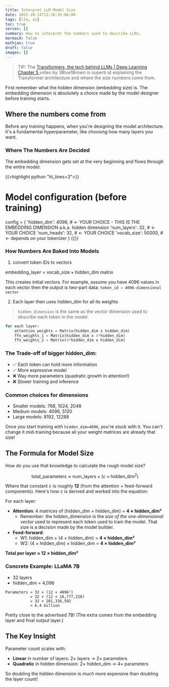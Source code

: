 ```yaml
---
title: Interpret LLM Model Size
date: 2025-10-14T13:26:35-06:00
tags: [llm, ai]
toc: true
series: []
summary: How to interpret the numbers used to describe LLMs.
mermaid: false
mathjax: true
draft: false
images: []
---
```


> TIP: The [Transformers, the tech behind LLMs | Deep Learning Chapter 5
](https://www.youtube.com/watch?v=wjZofJX0v4M) video by 3Blue1Brown is superb at explaining the Transformer architecture and where the size numbers come from.

First remember what the hidden dimension (embedding size) is. The embedding dimension is absolutely a choice made by the model designer before training starts.

## Where the numbers come from

Before any training happens, when you're designing the model architecture. It's a fundamental hyperparameter, like choosing how many layers you want.

### Where The Numbers Are Decided

The embedding dimension gets set at the very beginning and flows through the entire model:

{{<highlight python "hl_lines=3">}}
# Model configuration (before training)
config = {
    'hidden_dim': 4096,        # ← YOUR CHOICE - THIS IS THE EMBEDDING DIMENSION a.k.a. hidden dimension
    'num_layers': 32,          # ← YOUR CHOICE
    'num_heads': 32,           # ← YOUR CHOICE
    'vocab_size': 50000,       # ← depends on your tokenizer
}
{{</highlight>}}

### How Numbers Are Baked Into Models

1. convert token IDs to vectors

embedding_layer = $\text{vocab\_size} \times \text{hidden\_dim}$ matrix

  This creates initial vectors. For example, assume you have 4096 values in each vector then the output is two-part data: `token_id → 4096-dimensional vector`

2. Each layer then uses hidden_dim for all its weights

> `hidden_dimension` is the same as the vector dimension used to describe each token in the model.

  ```python
  for each layer:
      attention_weights = Matrix(hidden_dim x hidden_dim)
      ffn_weights_1 = Matrix(hidden_dim x 4*hidden_dim)
      ffn_weights_2 = Matrix(4*hidden_dim x hidden_dim)
  ```

### The Trade-off of bigger hidden_dim:

* ✅ Each token can hold more information
* ✅ More expressive model
* ❌ Way more parameters (quadratic growth in attention!)
* ❌ Slower training and inference

### Common choices for dimensions

* Smaller models: 768, 1024, 2048
* Medium models: 4096, 5120
* Large models: 8192, 12288

Once you start training with `hidden_dim=4096`, you're stuck with it.
You can't change it mid-training because all your weight matrices are already that size!

## The Formula for Model Size

How do you use that knowledge to calculate the rough model size?

$$
\text{total\_parameters} \approx \text{num\_layers} \times (c \times \text{hidden\_dim}^2)
$$

Where that constant $c$ is roughly **12** (from the attention + feed-forward components).
Here's how $c$ is derived and worked into the equation:

For each layer:
- **Attention**: 4 matrices of (hidden_dim × hidden_dim) = **4 × hidden_dim²**
  - Remember: the hidden_dimension is the *size of the one-dimensional vector* used to represent each token used to train the model. That size is a decision made by the model builder.
- **Feed-forward**:
  - W1: hidden_dim × (4 × hidden_dim) = **4 × hidden_dim²**
  - W2: (4 × hidden_dim) × hidden_dim = **4 × hidden_dim²**

**Total per layer ≈ 12 × hidden_dim²**

### Concrete Example: LLaMA 7B

- 32 layers
- hidden_dim = 4,096

```
Parameters ≈ 32 × (12 × 4096²)
           = 32 × (12 × 16,777,216)
           = 32 × 201,326,592
           ≈ 6.4 billion
```

Pretty close to the advertised 7B! (The extra comes from the embedding layer and final output layer.)

## The Key Insight

Parameter count scales with:
- **Linear** in number of layers: 2× layers → 2× parameters
- **Quadratic** in hidden dimension: 2× hidden_dim → 4× parameters

So doubling the hidden dimension is *much* more expensive than doubling the layer count!
